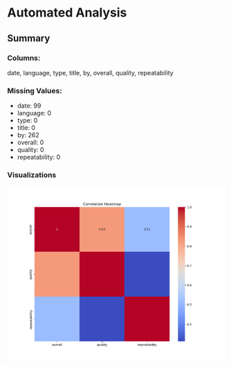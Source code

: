 # Automated Analysis

## Summary
### Columns:
date, language, type, title, by, overall, quality, repeatability

### Missing Values:
- date: 99
- language: 0
- type: 0
- title: 0
- by: 262
- overall: 0
- quality: 0
- repeatability: 0

### Visualizations
![Visualization](correlation_heatmap.png)

